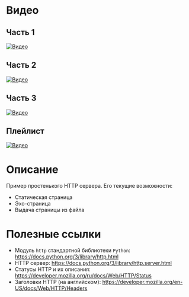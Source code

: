 # Видео
## Часть 1
[![Видео](https://img.youtube.com/vi/0iBVH2Y9j-s/maxresdefault.jpg)](https://youtu.be/0iBVH2Y9j-s)

## Часть 2
[![Видео](https://img.youtube.com/vi/4Wiqf9hoRmA/maxresdefault.jpg)](https://youtu.be/4Wiqf9hoRmA)

## Часть 3
[![Видео](https://img.youtube.com/vi/3ljjuBN8RZs/maxresdefault.jpg)](https://youtu.be/3ljjuBN8RZs)

## Плейлист
[![Видео](https://img.youtube.com/vi/0iBVH2Y9j-s/maxresdefault.jpg)](https://www.youtube.com/watch?v=0iBVH2Y9j-s&list=PL9zxc4HyFoESfSwiNAGttz4pXgTjBa3Ra)


# Описание
Пример простенького HTTP сервера. Его текущие возможности:
- Статическая страница
- Эхо-страница
- Выдача страницы из файла


# Полезные ссылки
- Модуль `http` стандартной библиотеки `Python`: https://docs.python.org/3/library/http.html
- HTTP сервер: https://docs.python.org/3/library/http.server.html
- Статусы HTTP и их описания: https://developer.mozilla.org/ru/docs/Web/HTTP/Status
- Заголовки HTTP (на английском): https://developer.mozilla.org/en-US/docs/Web/HTTP/Headers
